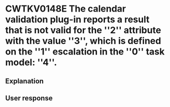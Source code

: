 # CWTKV0148E The calendar validation plug-in reports a result that is not valid for the ''2'' attribute with the value ''3'', which is defined on the ''1'' escalation in the ''0'' task model: ''4''.

## Explanation

## User response